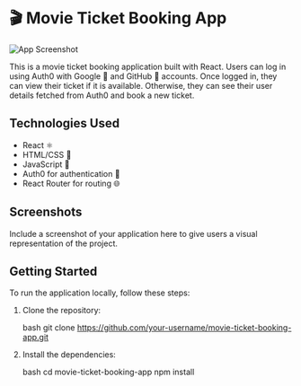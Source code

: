 # 🎬 Movie Ticket Booking App

![App Screenshot](screenshot.png)

This is a movie ticket booking application built with React. Users can log in using Auth0 with Google 📧 and GitHub 🐙 accounts. Once logged in, they can view their ticket if it is available. Otherwise, they can see their user details fetched from Auth0 and book a new ticket.


## Technologies Used

- React ⚛️
- HTML/CSS 🎨    
- JavaScript 🚀
- Auth0 for authentication 🔐
- React Router for routing 🌐


## Screenshots

Include a screenshot of your application here to give users a visual representation of the project.

## Getting Started


To run the application locally, follow these steps:

1. Clone the repository:

   bash
   git clone https://github.com/your-username/movie-ticket-booking-app.git



2. Install the dependencies:

   bash
   cd movie-ticket-booking-app
   npm install